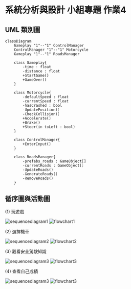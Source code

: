 # 系統分析與設計 小組專題 作業4

## UML 類別圖
```mermaid
classDiagram
    Gameplay "1"--"1" ControlManager
    ControlManager "1"--"1" Motorcycle
    Gameplay "1"--"1" RoadsManager
    
    class Gameplay{
        -time : float
        -distance : float
        +StartGame()
        +GameOver()
    }
    
    class Motorcycle{
        -defaultSpeed : float
        -currentSpeed : float
        -hasCrashed : bool
        -UpdatePosition()
        -CheckCollision()
        +Accelerate()
        +Brake()
        +Steer(in toLeft : bool)
    }
    
    class ControlManager{
        +EnterInput()
    }
    
    class RoadsManager{
        -prefabs_roads : GameObject[]
        -currentRoads : GameObject[]
        -UpdateRoads()
        -GenerateRoads()
        -RemoveRoads()
    }
```

## 循序圖與活動圖
(1) 玩遊戲

![sequencediagram1](sequencediagram1.png)
![flowchart1](flowchart1.png)

(2) 選擇機車

![sequencediagram2](sequencediagram2.png)
![flowchart2](flowchart2.png)

(3) 觀看安全駕駛知識

![sequencediagram3](sequencediagram3.png)
![flowchart3](flowchart3.png)

(4) 查看自己成績

![sequencediagram3](sequencediagram4.png)
![flowchart3](flowchart4.png)
